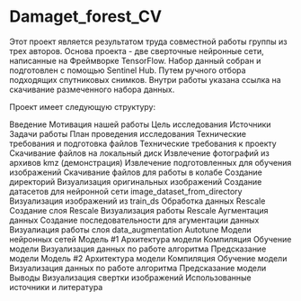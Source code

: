# Damaget_forest_CV
Этот проект является результатом труда совместной работы группы из трех авторов.
Основа проекта - две сверточные нейронные сети, написанные на Фреймворке TensorFlow.
Набор данный собран и подготовлен с помощью Sentinel Hub. Путем ручного отбора подходящих спутниковых снимков.
Внутри работы указана ссылка на скачивание размеченного набора данных.


Проект имеет следующую структуру:

Введение
   Мотивация нашей работы
   Цель исследования
   Источники
   Задачи работы
   План проведения исследования
Технические требования и подготовка файлов
  Технические требования к проекту
  Скачивание файлов на локальный диск
    Извлечение фотографий из архивов kmz (демонстрация)
    Извлечение подготовленных для обучения изображений
  Скачивание файлов для работы в колабе
  Создание директорий
  Визуализация оригинальных изображений
Создание датасетов для нейронной сети
  image_dataset_from_directory
  Визуализация изображений из train_ds
Обработка данных
  Rescale
    Создание слоя Rescale
    Визуализация работы Rescale
  Аугментация данных
    Создание последовательности для агументации данных
    Визуалиация работы слоя data_augmentation
  Autotune
Модели нейронных сетей
  Модель #1
    Архитектура модели
    Компиляция
    Обучение модели
    Визуализация данных по работе алгоритма
    Предсказание модели
  Модель #2
    Архитектура модели
    Компиляция
    Обучение модели
    Визуализация данных по работе алгоритма
    Предсказание модели
  Выводы
Визуализация свертки изображений
Использованные источники и литература
